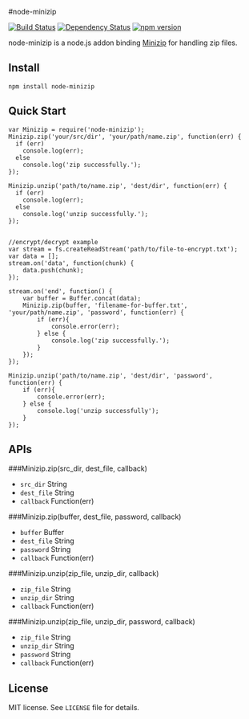 #node-minizip

[![Build Status](https://travis-ci.org/hokein/node-minizip.svg?branch=travis-ci)](https://travis-ci.org/hokein/node-minizip)
[![Dependency Status](https://david-dm.org/hokein/node-minizip.svg)](https://david-dm.org/hokein/node-minizip)
[![npm version](https://img.shields.io/npm/v/node-minizip.svg)](https://www.npmjs.com/package/node-minizip)

node-minizip is a node.js addon binding [Minizip](http://www.winimage.com/zLibDll/minizip.html) for handling zip files.

## Install

```
npm install node-minizip
```

## Quick Start

```
var Minizip = require('node-minizip');
Minizip.zip('your/src/dir', 'your/path/name.zip', function(err) {
  if (err)
    console.log(err);
  else
    console.log('zip successfully.');
});

Minizip.unzip('path/to/name.zip', 'dest/dir', function(err) {
  if (err)
    console.log(err);
  else
    console.log('unzip successfully.');
});


//encrypt/decrypt example
var stream = fs.createReadStream('path/to/file-to-encrypt.txt');
var data = [];
stream.on('data', function(chunk) {
    data.push(chunk);
});

stream.on('end', function() {
    var buffer = Buffer.concat(data);
    Minizip.zip(buffer, 'filename-for-buffer.txt', 'your/path/name.zip', 'password', function(err) {
        if (err){
            console.error(err);
        } else {
            console.log('zip successfully.');
        }
    });
});

Minizip.unzip('path/to/name.zip', 'dest/dir', 'password', function(err) {
    if (err){
        console.error(err);
    } else {
        console.log('unzip successfully');
    }
});
```

## APIs

###Minizip.zip(src_dir, dest_file, callback)

* `src_dir` String
* `dest_file` String
* `callback` Function(err)

###Minizip.zip(buffer, dest_file, password, callback)

* `buffer` Buffer 
* `dest_file` String
* `password` String
* `callback` Function(err)

###Minizip.unzip(zip_file, unzip_dir, callback)

* `zip_file` String
* `unzip_dir` String
* `callback` Function(err)

###Minizip.unzip(zip_file, unzip_dir, password, callback)

* `zip_file` String
* `unzip_dir` String
* `password` String
* `callback` Function(err)

## License

MIT license. See `LICENSE` file for details.
